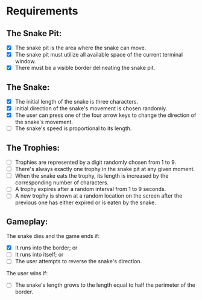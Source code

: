 # Requirements
## The Snake Pit:

- [x] The snake pit is the area where the snake can move.
- [x] The snake pit must utilize all available space of the current terminal window.
- [x] There must be a visible border delineating the snake pit.

## The Snake:

- [x] The initial length of the snake is three characters.
- [x] Initial direction of the snake's movement is chosen randomly.
- [x] The user can press one of the four arrow keys to change the direction of the snake's movement.
- [ ] The snake's speed is proportional to its length.

## The Trophies:

- [ ] Trophies are represented by a digit randomly chosen from 1 to 9.
- [ ] There's always exactly one trophy in the snake pit at any given moment.
- [ ] When the snake eats the trophy, its length is increased by the corresponding number of characters.
- [ ] A trophy expires after a random interval from 1 to 9 seconds.
- [ ] A new trophy is shown at a random location on the screen after the previous one has either expired or is eaten by the snake.

## Gameplay:

The snake dies and the game ends if:
- [x] It runs into the border; or
- [ ] It runs into itself; or
- [ ] The user attempts to reverse the snake's direction.

The user wins if:
- [ ] The snake's length grows to the length equal to half the perimeter of the border.
